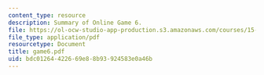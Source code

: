 ```yaml
---
content_type: resource
description: Summary of Online Game 6.
file: https://ol-ocw-studio-app-production.s3.amazonaws.com/courses/15-040-game-theory-for-managers-spring-2004/bdc01264422669e88b93924583e0a46b_game6.pdf
file_type: application/pdf
resourcetype: Document
title: game6.pdf
uid: bdc01264-4226-69e8-8b93-924583e0a46b
---
```

